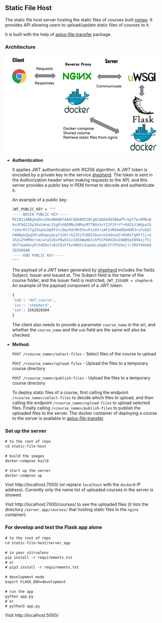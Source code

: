 **Static File Host**
----
The static file host server hosting the static files of courses built [roman](https://github.com/apluslms/roman). 
It provides API allowing users to upload/update static files of courses to it.

 It is built with the help of [aplus-file-transfer](https://github.com/apluslms/apluslms-file-transfer) package.

### Architecture
![Architecture](./doc/architecture.png)
 
  
* **Authentication**

  It applies JWT authentication with RS256 algorithm. A JWT token is encoded 
  by a private key in the service [shepherd](https://github.com/apluslms/shepherd).
  The token is sent in the Authorization header when making requests to the API, 
  and this server provides a public key in PEM format to decode and authenticate it. 
  
  An example of a public key:
    ```bash
    JWT_PUBLIC_KEY = """
    -----BEGIN PUBLIC KEY-----
    MIIBIjANBgkqhkiG9w0BAQEFAAOCAQ8AMIIBCgKCAQEA0QIB6wP5rGpT7pcKM0uQ
    bn3FbQI2Xp58vLW+eLISgPvh0EMNuVWMazRfTBGnSxYI2P2F+Yf+O8Ck3JWOpuCD
    +i0a+RlC7gZdspULHpRYSccOqvRdcMn93nuPxiHJ+zAFuVR6mmDQmkHR3ruFvbQt
    FWABpbZpqVOlaOUqoyQcp7JGOrrGZZhifS8EE56azvhIm8n2qf+KhKkTq0P71j+4
    3h2sZtHM9nrsm/wtyb26xPBwGS1v1d5bWw0D2vhPSCP4HV2DuI6WD6pEN9Axjf5j
    dG7tGa6GnyPchdDAvlnA1FQiFfkz4NQtL5upmGiz6gBslFlPhZmejlr2RUYd4mbQ
    3QIDAQAB
    -----END PUBLIC KEY-----
    """ 
    ```
   The payload of a JWT token generated by [shepherd](https://github.com/apluslms/shepherd) 
   includes the fields Subject, Issuer and Issued at. 
   The Subject field is the name of the course folder, and the Issuer field is restricted, `JWT_ISSUER = shepherd`. 
   An example of the payload component of a JWT token:
    ```bash
   {
   'sub': 'def_course', 
   'iss': 'shepherd',  
   'iat': 1562828304
   }
    ```
  The client also needs to provide a parameter `course_name` in the url, and whether the `course_name` 
  and the `sub` field are the same will also be checked.
  
* **Method:**
  
  `POST /<course_name>/select-files` - Select files of the course to upload
  
  `POST /<course_name>/upload-files` - Upload the files to a temporary course directory
  
  `POST /<course_name>/publish-files` - Upload the files to a temporary course directory
  
  To deploy static files of a course, first calling the endpoint `/<course_name>/select-files` 
  to decide which files to upload, and then calling the endpoint `/<course_name>/upload-files` to upload selected files.
  Finally calling `/<course_name>/publish-files` to publish the uploaded files to the server. 
  The docker container of deploying a course to the server is available in [aplus-file-transfer](https://github.com/apluslms/apluslms-file-transfer).
  
### Set up the server


    # to the root of repo
    cd static-file-host
    
    # build the images
    docker-compose build

    # start up the server
    docker-compose up

Visit http://localhost:7000/ (or replace `localhost` with the `docker0` IP address). 
Currently only the name list of uploaded courses in the server is showed.

Visit http://localhost:7000/courses/ to see the uploaded files (it lists the directory `/server_app/courses/` that hosting static files in the `nginx` container).

### For develop and test the Flask app alone
                             
    # to the root of repo    
    cd static-file-host/server_app      
                             
    # in your vitrualenv       
    pip install -r requirements.txt
    # or
    # pip3 install -r requirements.txt
    
    # development mode
    export FLASK_ENV=development
    
    # run the app
    python app.py
    # or
    # python3 app.py    
    
   Visit http://localhost:5000/